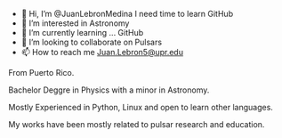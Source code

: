 - 👋 Hi, I’m @JuanLebronMedina I need time to learn GitHub
- 👀 I’m interested in Astronomy
- 🌱 I’m currently learning ... GitHub 
- 💞️ I’m looking to collaborate on Pulsars 
- 📫 How to reach me Juan.Lebron5@upr.edu 

From Puerto Rico.

Bachelor Deggre in Physics with a minor in Astronomy.

Mostly Experienced in Python, Linux and open to learn other languages. 

My works have been mostly related to pulsar research and education. 

<!---
JuanLebronMedina/JuanLebronMedina is a ✨ special ✨ repository because its `README.md` (this file) appears on your GitHub profile.
You can click the Preview link to take a look at your changes.
--->

